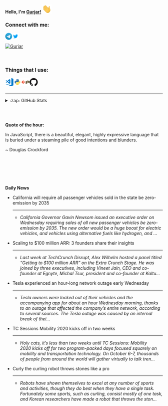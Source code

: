 #### Hello, I'm [Gurjar!](https://GurjarKing.github.io) <img src="https://raw.githubusercontent.com/ABSphreak/ABSphreak/master/gifs/Hi.gif" width="30px"></h2>


### Connect with me:

[<img align="left" alt="Gurjar | Telegram" width="22px" src="https://raw.githubusercontent.com/github/explore/80688e429a7d4ef2fca1e82350fe8e3517d3494d/topics/telegram/telegram.png" />][Telegram]
[<img align="left" alt="Gurjar | Twitter" width="22px" src="https://raw.githubusercontent.com/github/explore/80688e429a7d4ef2fca1e82350fe8e3517d3494d/topics/twitter/twitter.png" />][Twitter]
<br >
<br >
<a href="https://github.com/GurjarKing"><img src="https://komarev.com/ghpvc/?username=GurjarKing" alt="Gurjar" /></a> <br />
<br />
<br />
<!-- <br >

![](https://visitor-badge.glitch.me/badge?page_id=GurjarKing)

<br /> -->

### Things that I use:

[<img align="left" alt="Visual Studio Code" width="26px" src="https://raw.githubusercontent.com/github/explore/80688e429a7d4ef2fca1e82350fe8e3517d3494d/topics/visual-studio-code/visual-studio-code.png" />][VSCode]
[<img align="left" alt="Python" width="26px" src="https://raw.githubusercontent.com/github/explore/80688e429a7d4ef2fca1e82350fe8e3517d3494d/topics/python/python.png" />][Python]
[<img align="left" alt="Git" width="26px" src="https://raw.githubusercontent.com/github/explore/80688e429a7d4ef2fca1e82350fe8e3517d3494d/topics/git/git.png" />][Git]
[<img align="left" alt="GitHub" width="26px" src="https://raw.githubusercontent.com/github/explore/78df643247d429f6cc873026c0622819ad797942/topics/github/github.png" />][Github]

<br />
<br />

---
<details>
  <summary>:zap: GitHub Stats</summary>

<img align="left" alt="Gurjar's Github Stats" src="https://github-readme-stats.vercel.app/api?username=GurjarKing&show_icons=true&hide_border=true&count_private=true&include_all_commit=true&theme=algolia" />

</details>

<!-- ### 🔔 My latest tweet
<a href="https://twitter.com/Gurjar_King43" target="_blank">
	<img src="https://github.com/GurjarKing/GurjarKing/raw/master/tweet.png" width="70%" align="center" alt="Click to view on Twitter" title="My latest tweet, as an image"/>
</a> -->
<br>

<pre>

</pre>

**Quote of the hour:**

In JavaScript, there is a beautiful, elegant, highly expressive language that is buried under a steaming pile of good intentions and blunders.

~ Douglas Crockford
<pre>

</pre>
<br>
<pre>


</pre>
<strong>Daily News</strong>
  
  - California will require all passenger vehicles sold in the state be zero-emission by 2035
     <hr/>
     
      - *California Governor Gavin Newsom issued an executive order on Wednesday requiring sales of all new passenger vehicles be zero-emission by 2035. The new order would be a huge boost for electric vehicles, and vehicles using alternative fuels like hydrogen, and …*
     
  - Scaling to $100 million ARR: 3 founders share their insights
      <hr/>
      
      - *Last week at TechCrunch Disrupt, Alex Wilhelm hosted a panel titled “Getting to $100 million ARR” on the Extra Crunch Stage. He was joined by three executives, including Vineet Jain, CEO and co-founder at Egnyte, Michal Tsur, president and co-founder at Kaltu…*
      
  - Tesla experienced an hour-long network outage early Wednesday
      <hr/>
      
      - *Tesla owners were locked out of their vehicles and the accompanying app for about an hour Wednesday morning, thanks to an outage that affected the company’s entire network, according to several sources. The Tesla outage was caused by an internal break of thei…*
      
  - TC Sessions Mobility 2020 kicks off in two weeks
      <hr/>
      
      - *Holy cats, it’s less than two weeks until TC Sessions: Mobility 2020 kicks off for two program-packed days focused squarely on mobility and transportation technology. On October 6-7, thousands of people from around the world will gather virtually to talk tren…*
       
  - Curly the curling robot throws stones like a pro
      <hr/>
       
       - *Robots have shown themselves to excel at any number of sports and activities, though they do best when they have a single task. Fortunately some sports, such as curling, consist mostly of one task, and Korean researchers have made a robot that throws the ston…*
      

<br />

[VSCode]: https://code.visualstudio.com/
[Python]: https://www.python.org/
[Git]: https://git-scm.com/
[Github]: https://github.com/
[Telegram]: https://t.me/Gurjar_King/
[Twitter]: https://twitter.com/Gurjar_King43/
